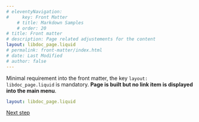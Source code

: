 ```yaml
---
# eleventyNavigation:
#     key: Front Matter
    # title: Markdown Samples
    # order: 20
# title: Front matter
# description: Page related adjustements for the content
layout: libdoc_page.liquid
# permalink: front-matter/index.html
# date: Last Modified
# author: false
---
```


Minimal requirement into the front matter, the key `layout: libdoc_page.liquid` is mandatory. **Page is built but no link item is displayed into the main menu**.

```yaml
layout: libdoc_page.liquid
```

[Next step](../02-adding-title/)